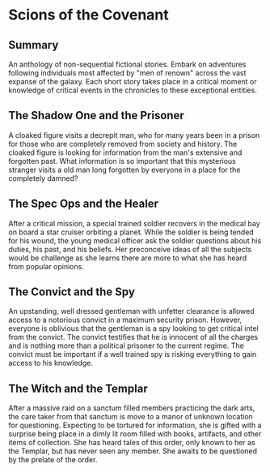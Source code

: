 # Scions of the Covenant

## Summary

An anthology of non-sequential fictional stories. Embark on adventures following individuals most affected by "men of renown" across the vast expanse of the galaxy. Each short story takes place in a critical moment or knowledge of critical events in the chronicles to these exceptional entities.

## The Shadow One and the Prisoner

A cloaked figure visits a decrepit man, who for many years been in a prison for those who are completely removed from society and history. The cloaked figure is looking for information from the man's extensive and forgotten past. What information is so important that this mysterious stranger visits a old man long forgotten by everyone in a place for the completely damned?

## The Spec Ops and the Healer

After a critical mission, a special trained soldier recovers in the medical bay on board a star cruiser orbiting a planet. While the soldier is being tended for his wound, the young medical officer ask the soldier questions about his duties, his past, and his beliefs. Her preconceive ideas of all the subjects would be challenge as she learns there are more to what she has heard from popular opinions.

## The Convict and the Spy

An upstanding, well dressed gentleman with unfetter clearance is allowed access to a notorious convict in a maximum security prison. However, everyone is oblivious that the gentleman is a spy looking to get critical intel from the convict. The convict testifies that he is innocent of all the charges and is nothing more than a political prisoner to the current regime. The convict must be important if a well trained spy is risking everything to gain access to his knowledge.

## The Witch and the Templar

After a massive raid on a sanctum filled members practicing the dark arts, the care taker from that sanctum is move to a manor of unknown location for questioning. Expecting to be tortured for information, she is gifted with a surprise being place in a dimly lit room filled with books, artifacts, and other items of collection. She has heard tales of this order, only known to her as the Templar, but has never seen any member. She awaits to be questioned by the prelate of the order.